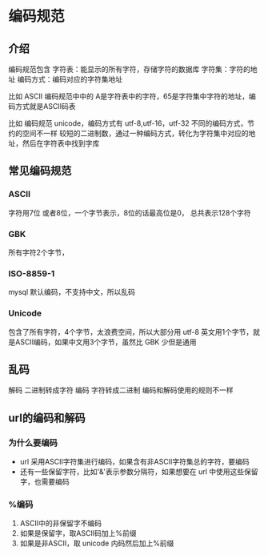 
# 编码规范
## 介绍
编码规范包含
字符表：能显示的所有字符，存储字符的数据库
字符集：字符的地址
编码方式：编码对应的字符集地址

比如 ASCII 编码规范中中的 A是字符表中的字符，65是字符集中字符的地址，编码方式就是ASCII码表

比如 编码规范 unicode，编码方式有 utf-8,utf-16，utf-32
不同的编码方式，节约的空间不一样
较短的二进制数，通过一种编码方式，转化为字符集中对应的地址，然后在字符表中找到字库
## 常见编码规范
### ASCII
字符用7位 或者8位，一个字节表示，8位的话最高位是0，
总共表示128个字符

### GBK
所有字符2个字节，
### ISO-8859-1
mysql 默认编码，不支持中文，所以乱码
### Unicode
包含了所有字符，4个字节，太浪费空间，所以大部分用 utf-8
英文用1个字节，就是ASCII编码，如果中文用3个字节，虽然比 GBK 少但是通用


## 乱码
解码
二进制转成字符
编码
字符转成二进制
编码和解码使用的规则不一样

## url的编码和解码
### 为什么要编码
* url 采用ASCII字符集进行编码，如果含有非ASCII字符集总的字符，要编码
* 还有一些保留字符，比如'&'表示参数分隔符，如果想要在 url 中使用这些保留字，也需要编码

### %编码
1. ASCII中的非保留字不编码
2. 如果是保留字，取ASCII码加上%前缀
3. 如果是非ASCII，取 unicode 内码然后加上%前缀